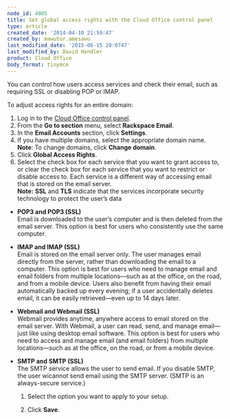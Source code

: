 ```yaml
---
node_id: 4005
title: Set global access rights with the Cloud Office control panel
type: article
created_date: '2014-04-10 21:59:47'
created_by: mawutor.amesawu
last_modified_date: '2015-06-15 20:0747'
last_modified_by: David Hendler
product: Cloud Office
body_format: tinymce
---
```


You can control how users access services and check their email, such as
requiring SSL or disabling POP or IMAP.

To adjust access rights for an entire domain:

1.  Log in to the [Cloud Office control
    panel](https://apps.rackspace.com/?cp).
2.  From the **Go to section** menu, select **Rackspace Email**.
3.  In the **Email Accounts** section, click **Settings**. 
4.  If you have multiple domains, select the appropriate domain name.\
     **Note**: To change domains, click **Change domain**.
5.  Click **Global Access Rights**.
6.  Select the check box for each service that you want to grant access
    to, or clear the check box for each service that you want to
    restrict or disable access to. Each service is a different way of
    accessing email that is stored on the email server.\
     **Note:** **SSL** and **TLS** indicate that the services
    incorporate security technology to protect the user&rsquo;s data

-   **POP3 and POP3 (SSL)**\
     Email is downloaded to the user&rsquo;s computer and is then deleted from
    the email server. This option is best for users who consistently use
    the same computer.

 

-   **IMAP and IMAP (SSL)**\
     Email is stored on the email server only. The user manages email
    directly from the server, rather than downloading the email to a
    computer. This option is best for users who need to manage email and
    email folders from multiple locations&mdash;such as at the office, on the
    road, and from a mobile device. Users also benefit from having their
    email automatically backed up every evening; if a user accidentally
    deletes email, it can be easily retrieved&mdash;even up to 14 days later.

 

-   **Webmail and Webmail (SSL)**\
     Webmail provides anytime, anywhere access to email stored on the
    email server. With Webmail, a user can read, send, and manage
    email&mdash;just like using desktop email software. This option is best
    for users who need to access and manage email (and email folders)
    from multiple locations&mdash;such as at the office, on the road, or from
    a mobile device.

 

-   **SMTP and SMTP (SSL)**\
     The SMTP service allows the user to send email. If you disable
    SMTP, the user wicannot send email using the SMTP server. (SMTP is
    an always-secure service.)
    1.  Select the option you want to apply to your setup.

    2.  Click **Save**.

 

